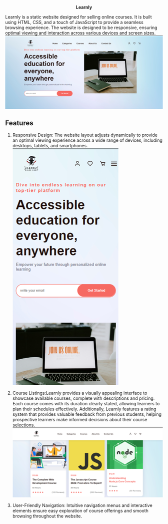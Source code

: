 <p align="center"><strong><strong>Learnly</strong></strong></p>

Learnly is a static website designed for selling online courses. It is built using HTML, CSS, and a touch of JavaScript to provide a seamless browsing experience. The website is designed to be responsive, ensuring optimal viewing and interaction across various devices and screen sizes.
![Learnly Screenshort](/assets/images/homepage.png)

## Features
1. Responsive Design: The website layout adjusts dynamically to provide an optimal viewing experience across a wide range of devices, including desktops, tablets, and smartphones.
![Responsive Design](/assets/images/Responsive-Design.png)

2. Course Listings:Learnly provides a visually appealing interface to showcase available courses, complete with descriptions and pricing. Each course comes with its duration clearly stated, allowing learners to plan their schedules effectively. Additionally, Learnly features a rating system that provides valuable feedback from previous students, helping prospective learners make informed decisions about their course selections.
![Course Listings](/assets/images/course-listings.png)

3. User-Friendly Navigation: Intuitive navigation menus and interactive elements ensure easy exploration of course offerings and smooth browsing throughout the website.

